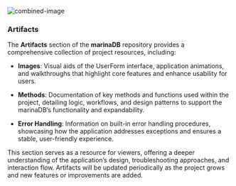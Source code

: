 ![combined-image](https://github.com/user-attachments/assets/7684e497-54df-43ca-b54b-6f517ec8764c)
### Artifacts

The **Artifacts** section of the **marinaDB** repository provides a comprehensive collection of project resources, including:

- **Images**: Visual aids of the UserForm interface, application animations, and walkthroughs that highlight core features and enhance usability for users.
  
- **Methods**: Documentation of key methods and functions used within the project, detailing logic, workflows, and design patterns to support the marinaDB’s functionality and expandability.
  
- **Error Handling**: Information on built-in error handling procedures, showcasing how the application addresses exceptions and ensures a stable, user-friendly experience.

This section serves as a resource for viewers, offering a deeper understanding of the application’s design, troubleshooting approaches, and interaction flow. Artifacts will be updated periodically as the project grows and new features or improvements are added. 
